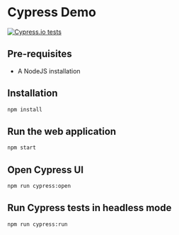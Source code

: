 # Cypress Demo

[![Cypress.io tests](https://img.shields.io/badge/cypress.io-tests-green.svg?style=flat-square)](https://cypress.io)

## Pre-requisites

- A NodeJS installation

## Installation

```bash
npm install
```

## Run the web application

```bash
npm start
```

## Open Cypress UI

```bash
npm run cypress:open
```

## Run Cypress tests in headless mode

```bash
npm run cypress:run
```
